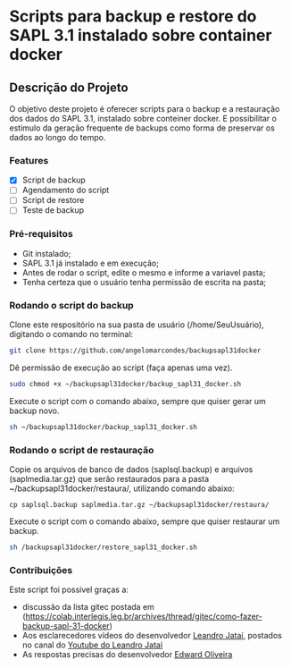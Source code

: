 # Scripts para backup e restore do SAPL 3.1 instalado sobre container docker
## Descrição do Projeto
O objetivo deste projeto é oferecer scripts para o backup e a restauração dos dados do SAPL 3.1, instalado sobre conteiner docker. E possibilitar o estimulo da geração frequente de backups como forma de preservar os dados ao longo do tempo.

### Features
- [x] Script de backup
- [ ] Agendamento do script 
- [ ] Script de restore
- [ ] Teste de backup
### Pré-requisitos
* Git instalado;
* SAPL 3.1 já instalado e em execução;
* Antes de rodar o script, edite o mesmo e informe a variavel pasta;
* Tenha certeza que o usuário tenha permissão de escrita na pasta;

### Rodando o script do backup
Clone este respositório na sua pasta de usuário (/home/SeuUsuário), digitando o comando no terminal:
```bash
git clone https://github.com/angelomarcondes/backupsapl31docker
```

Dê permissão de execução ao script (faça apenas uma vez).

```bash
sudo chmod +x ~/backupsapl31docker/backup_sapl31_docker.sh
```

Execute o script com o comando abaixo, sempre que quiser gerar um backup novo.

```bash
sh ~/backupsapl31docker/backup_sapl31_docker.sh
```

### Rodando o script de restauração

Copie os arquivos de banco de dados (saplsql.backup) e arquivos (saplmedia.tar.gz) que serão restaurados para a pasta ~/backupsapl31docker/restaura/, utilizando comando abaixo:
```
cp saplsql.backup saplmedia.tar.gz ~/backupsapl31docker/restaura/
```
Execute o script com o comando abaixo, sempre que quiser restaurar um backup.

```bash
sh /backupsapl31docker/restore_sapl31_docker.sh
```




### Contribuições
Este script foi possível graças a:
* discussão da lista gitec postada em (https://colab.interlegis.leg.br/archives/thread/gitec/como-fazer-backup-sapl-31-docker)
* Aos esclarecedores vídeos do desenvolvedor [Leandro Jataí](https://github.com/LeandroJatai), postados no canal do [Youtube do Leandro Jataí](https://www.youtube.com/channel/UCoB82LbfGCMrC3Q68XkJY_A)
* As respostas precisas do desenvolvedor [Edward Oliveira](https://github.com/edwardoliveira)
